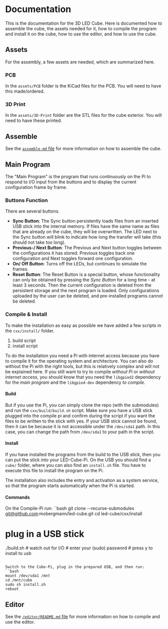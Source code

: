 # Documentation
This is the documentation for the 3D LED Cube.
Here is documented how to assemble the cube, the assets needed for it, how to compile the program and install it on the cube, how to use the editor, and how to use the cube.

## Assets
For the assembly, a few assets are needed, which are summarized here.

### PCB
In the `assets/PCB` folder is the KiCad files for the PCB. 
You will need to have this made/ordered.

### 3D Print
In the `assets/3D-Print` folder are the STL files for the cube exterior.
You will need to have these printed.


## Assemble
See the [`assemble.md` file](./assemble.md) for more information on how to assemble the cube.

## Main Program
The "Main Program" is the program that runs continuously on the Pi to respond to I/O input from the buttons and to display the current configuration frame by frame.

### Buttons Function
There are several buttons.
- **Sync Button**: The Sync button persistently loads files from an inserted USB stick into the internal memory.
  If files have the same name as files that are already on the cube, they will be overwritten.
  The LED next to the Sync button will blink to indicate how long the transfer will take (this should not take too long).
- **Previous-/ Next Button**: The Previous and Next button toggles between the configurations it has stored.
  Previous toggles back one configuration and Next toggles forward one configuration.
- **On/ Off Button**: Turns off the LEDs, but continues to simulate the frames.
- **Reset Button**: The Reset Button is a special button, whose functionality can only be obtained by pressing the *Sync Button* for a long time - at least 3 seconds.
Then the current configuration is deleted from the persistent storage and the next program is loaded. Only configurations uploaded by the user can be deleted, and pre-installed programs cannot be deleted.

### Compile & Install
To make the installation as easy as possible we have added a few scripts in the `cxx/install/` folder.
1. build script
2. install script

To do the installation you need a Pi with internet access because you have to compile it for the operating system and architecture.
You can also do without the Pi with the right tools, but this is relatively complex and will not be explained here.
If you still want to try to compile *without Pi* or *without internet access*, you should know that you need the `libgpiod2` dependency for the *main program* and the `libgpiod-dev` dependency *to compile*.

#### Build
But if you use the Pi, you can simply clone the repo (with the submodules) and run the `cxx/build/build.sh` script.
Make sure you have a USB stick plugged into the compile pi and confirm during the script if you want the files to be written to the stick with yes.
If your USB stick cannot be found, then it can be because it is not accessible under the `/dev/sda1` path.
In this case, you can change the path from `/dev/sda1` to your path in the script.

#### Install
If you have installed the programs from the build to the USB stick, then you can put the stick into your LED-Cube-Pi.
On the USB you should find a `cube/` folder, where you can also find an `install.sh` file.
You have to execute this file to install the program on the Pi.

The installation also includes the entry and activation as a system service, so that the program starts automatically when the Pi is started.

#### Commands
On the Compile-Pi run:
``bash
git clone --recurse-submodules git@github.com:mobergmann/led-cube.git
cd led-cube/cxx/install
# plug in a USB stick
./build.sh # watch out for I/O
            # enter your (sudo) password
            # press y to install to usb
```

Switch to the Cube-Pi, plug in the prepared USB, and then run:
``bash
mount /dev/sda1 /mnt
cd /mnt/cube
sudo sh install.sh
reboot
```

## Editor
See the [`/editor/README.md` file](../editor/README.md) for more information on how to compile and use the editor.
